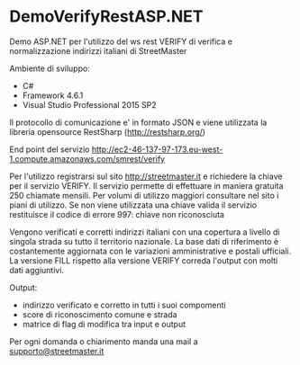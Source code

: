 # DemoVerifyRestASP.NET
Demo ASP.NET per l'utilizzo del ws rest VERIFY di verifica e normalizzazione indirizzi italiani di StreetMaster 

Ambiente di sviluppo:
  - C#
  - Framework 4.6.1
  - Visual Studio Professional 2015 SP2

Il protocollo di comunicazione e' in formato JSON e viene utilizzata la libreria opensource RestSharp (http://restsharp.org/)

End point del servizio 
     http://ec2-46-137-97-173.eu-west-1.compute.amazonaws.com/smrest/verify

Per l'utilizzo registrarsi sul sito http://streetmaster.it e richiedere la chiave per il servizio VERIFY.
Il servizio permette di effettuare in maniera gratuita 250 chiamate mensili. 
Per volumi di utilizzo maggiori consultare nel sito i piani di utilizzo.
Se non viene utilizzata una chiave valida il servizio restituisce il codice di errore 997: chiave non riconosciuta

Vengono verificati e corretti indirizzi italiani con una copertura a livello di singola strada su tutto il territorio nazionale.
La base dati di riferimento è costantemente aggiornata con le variazioni amministrative e postali ufficiali.
La versione FILL rispetto alla versione VERIFY correda l'output con molti dati aggiuntivi.
  
Output:
  - indirizzo verificato e corretto in tutti i suoi compomenti
  - score di riconoscimento comune e strada
  - matrice di flag di modifica tra input e output

Per ogni domanda o chiarimento manda una mail a supporto@streetmaster.it

